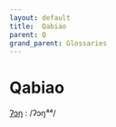 ```yaml
---
layout: default
title:  Qabiao
parent: Q
grand_parent: Glossaries
---
```


# Qabiao


[ʔɔŋ](https://en.wiktionary.org/wiki/?curid=5784964)
: /ʔɔŋ⁴⁴/

